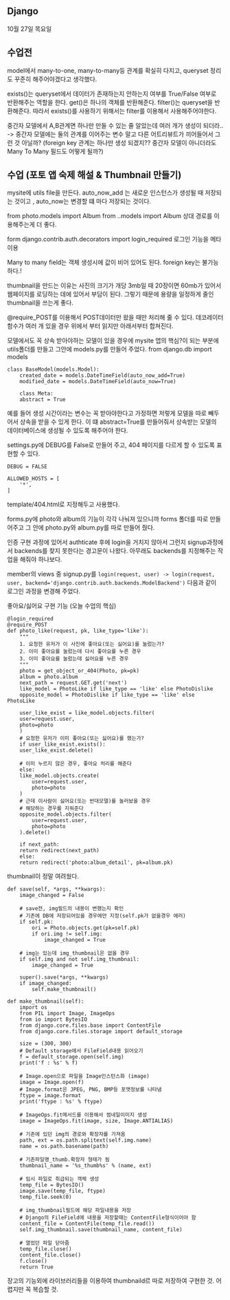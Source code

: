## Django
10월 27일 목요일

수업전
---
model에서 many-to-one, many-to-many등 관계를 확실히 다지고,
queryset 정리도 꾸준히 해주어야겠다고 생각했다.

exists()는 queryset에서 데이터가 존재하는지 안하는지 여부를  True/False 여부로 반환해주는 역할을 한다.
get()은 하나의 객체를 반환해준다.
filter()는 queryset을 반환해준다.
따라서 exists()를 사용하기 위해서는 filter를 이용해서 사용해주어야한다.

중간자 모델에서 A,B관계면 하나만 만들 수 있는 줄 알았는데 여러 개가 생성이 되더라..
-> 중간자 모델에는 둘의 관계를 이어주는 변수 말고 다른 어트리뷰트가 끼어들어서 그런 것 아닐까?
(foreign key 관계는 하나만 생성 되겠지?? 중간자 모델이 아니더라도 Many To Many 필드도 어떻게 될까?)


수업 (포토 앱 숙제 해설 & Thumbnail 만들기)
-------
 mysite에 utils file을 만든다.
 auto_now_add 는 새로운 인스턴스가 생성될 때 저장되는 것이고 ,
 auto_now는 변경할 떄 마다 저장되는 것이다.
 
 from photo.models import Album
 from ..models import Album 
 상대 경로를 이용해주는게 더 좋다.
 
form django.contrib.auth.decorators import login_required
로그인 기능을 메타이용

Many to many field는 객체 생성시에 값이 비어 있어도 된다.
foreign key는 불가능하다.!

thumbnail을 만드는 이유는 사진의 크기가 개당 3mb일 때 20장이면 60mb가 있어서 웹페이지를 로딩하는 데에 있어서 부담이 된다. 그렇기 때문에 용량을 일정하게 줄인 thumbnail을 쓰는게 좋다.

@require_POST를 이용해서 POST데이터만 왔을 때만 처리해 줋 수 있다.
데코레이터 함수가 여러 개 있을 경우 위에서 부터 읽지만 아래서부터 합쳐진다.

모델에서도 꼭 상속 받아야하는 모델이 있을 경우에 mysite 앱의 핵심?이 되는 부분에  utils폴더를 만들고 그안에 models.py를 만들어 주었다.
	from django.db import models


	class BaseModel(models.Model):
	    created_date = models.DateTimeField(auto_now_add=True)
	    modified_date = models.DateTimeField(auto_now=True)

	    class Meta:
		abstract = True

예를 들어 생성 시간이라는 변수는 꼭 받아야한다고 가정하면 저렇게 모델을 따로 빼두어서 상속을 받을 수 있게 한다. 이 떄 abstract=True를 만들어줘서 상속받는 모델의 데이터베이스에 생성될 수 있도록 해주어야 한다.

settings.py에 DEBUG를 False로 만들어 주고, 404 페이지를 다르게 할 수 있도록 표현할 수 있다.

	DEBUG = FALSE

	ALLOWED_HOSTS = [
	    '*',
	]
template/404.html로 지정해두고 사용했다.

forms.py에 photo와 album의 기능이 각각 나눠져 있으니까 forms 폴더를 따로 만들어주고 그 안에 photo.py와 album.py를 따로 만들어 줬다.

인증 구현 과정에 있어서 authticate 후에 login을 거치지 않아서 그런지 signup과정에서 backends를 찾지 못한다는 경고문이 나왔다. 아무래도 backends를 지정해주는 작업을 해줘야 하나보다.

member의 views 중 signup.py를
`login(request, user) -> login(request, user, backend='django.contrib.auth.backends.ModelBackend')`
다음과 같이 로그인 과정을 변경해 주었다.

좋아요/싫어요 구현 기능 (오늘 수업의 핵심)


	@login_required
	@require_POST
	def photo_like(request, pk, like_type='like'):
	    """
	    1. 요청한 유저가 이 사진에 좋아요(또는 싫어요)를 눌렀는가?
	    2. 이미 좋아요를 눌렀는데 다시 좋아요를 누른 경우
	    3. 이미 좋아요를 눌렀는데 싫어요를 누른 경우
	    """
	    photo = get_object_or_404(Photo, pk=pk)
	    album = photo.album
	    next_path = request.GET.get('next')
	    like_model = PhotoLike if like_type == 'like' else PhotoDislike
	    opposite_model = PhotoDislike if like_type == 'like' else PhotoLike

	    user_like_exist = like_model.objects.filter(
		user=request.user,
		photo=photo
	    )
	    # 요청한 유저가 이미 좋아요(또는 싫어요)를 했는가?
	    if user_like_exist.exists():
		user_like_exist.delete()

	    # 이미 누르지 않은 경우, 좋아요 처리를 해준다
	    else:
		like_model.objects.create(
		    user=request.user,
		    photo=photo
		)
		# 근데 이사람이 싫어요(또는 반대모델)를 눌러놨을 경우
		# 해당하는 경우를 지워준다
		opposite_model.objects.filter(
		    user=request.user,
		    photo=photo
		).delete()

	    if next_path:
		return redirect(next_path)
	    else:
		return redirect('photo:album_detail', pk=album.pk)

thumbnail이 정말 여려웠다.

    def save(self, *args, **kwargs):
        image_changed = False

        # save전, img필드의 내용이 변했는지 확인
        # 기존에 DB에 저장되어있을 경우에만 지정(self.pk가 없을경우 에러)
        if self.pk:
            ori = Photo.objects.get(pk=self.pk)
            if ori.img != self.img:
                image_changed = True

        # img는 있는데 img_thumbnail은 없을 경우
        if self.img and not self.img_thumbnail:
            image_changed = True

        super().save(*args, **kwargs)
        if image_changed:
            self.make_thumbnail()

    def make_thumbnail(self):
        import os
        from PIL import Image, ImageOps
        from io import BytesIO
        from django.core.files.base import ContentFile
        from django.core.files.storage import default_storage

        size = (300, 300)
        # Default storage에서 FileField내용 읽어오기
        f = default_storage.open(self.img)
        print('f : %s' % f)

        # Image.open으로 파일을 Image인스턴스화 (image)
        image = Image.open(f)
        # Image.format은 JPEG, PNG, BMP등 포맷정보를 나타냄
        ftype = image.format
        print('ftype : %s' % ftype)

        # ImageOps.fit메서드를 이용해서 썸네일이미지 생성
        image = ImageOps.fit(image, size, Image.ANTIALIAS)

        # 기존에 있던 img의 경로와 확장자를 가져옴
        path, ext = os.path.splitext(self.img.name)
        name = os.path.basename(path)

        # 기존파일명_thumb.확장자 형태가 됨
        thumbnail_name = '%s_thumb%s' % (name, ext)

        # 임시 파일로 취급되는 객체 생성
        temp_file = BytesIO()
        image.save(temp_file, ftype)
        temp_file.seek(0)

        # img_thumbnail필드에 해당 파일내용을 저장
        # Django의 FileField에 내용을 저장할때는 ContentFile형식이어야 함
        content_file = ContentFile(temp_file.read())
        self.img_thumbnail.save(thumbnail_name, content_file)

        # 열었던 파일 닫아줌
        temp_file.close()
        content_file.close()
        f.close()
        return True
장고의 기능외에 라이브러리들을 이용하여 thumbnaild르 따로 저장하여 구현한 것. 어렵지만 꼭 복습할 것.